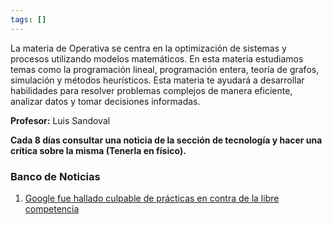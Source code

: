 ```yaml
---
tags: []
---
```

La materia de Operativa se centra en la optimización de sistemas y procesos utilizando modelos matemáticos. En esta materia estudiamos temas como la programación lineal, programación entera, teoría de grafos, simulación y métodos heurísticos. Esta materia te ayudará a desarrollar habilidades para resolver problemas complejos de manera eficiente, analizar datos y tomar decisiones informadas.

**Profesor:** Luis Sandoval

**Cada 8 días consultar una noticia de la sección de tecnología y hacer una crítica sobre la misma (Tenerla en físico).**

### Banco de Noticias

1. [Google fue hallado culpable de prácticas en contra de la libre competencia](https://www.nytimes.com/2024/08/05/technology/google-antitrust-ruling.html)


